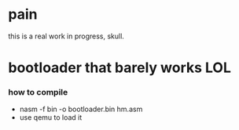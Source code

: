# pain
this is a real work in progress, skull.

# bootloader that barely works LOL
### how to compile
- nasm -f bin -o bootloader.bin hm.asm
- use qemu to load it
